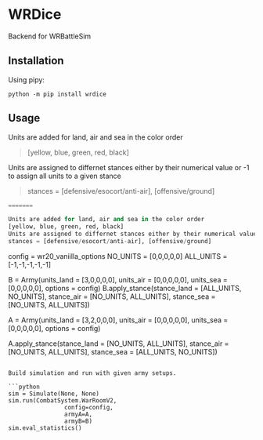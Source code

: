 # WRDice
Backend for WRBattleSim

## Installation
Using pipy:

```
python -m pip install wrdice
```

## Usage

Units are added for land, air and sea in the color order
> [yellow, blue, green, red, black]

Units are assigned to differnet stances either by their numerical value or -1 to assign all units to a given stance
> stances = [defensive/esocort/anti-air], [offensive/ground]

```python
=======

Units are added for land, air and sea in the color order  
[yellow, blue, green, red, black]  
Units are assigned to differnet stances either by their numerical value or -1 to assign all units to a given stance  
stances = [defensive/esocort/anti-air], [offensive/ground]
```
config = wr20_vaniilla_options
NO_UNITS = [0,0,0,0,0]
ALL_UNITS = [-1,-1,-1,-1,-1]

B = Army(units_land = [3,0,0,0,0], 
         units_air =  [0,0,0,0,0], 
         units_sea =  [0,0,0,0,0],
         options = config)
B.apply_stance(stance_land = [ALL_UNITS,    NO_UNITS],
                stance_air = [NO_UNITS,    ALL_UNITS],
                stance_sea = [NO_UNITS,    ALL_UNITS])


A = Army(units_land = [3,2,0,0,0], 
         units_air =  [0,0,0,0,0], 
         units_sea =  [0,0,0,0,0],
         options = config)

A.apply_stance(stance_land = [NO_UNITS,     ALL_UNITS],
                stance_air = [NO_UNITS,     ALL_UNITS],
                stance_sea = [ALL_UNITS,    NO_UNITS])
```

Build simulation and run with given army setups.

```python
sim = Simulate(None, None)
sim.run(CombatSystem.WarRoomV2, 
                config=config, 
                armyA=A,
                armyB=B)
sim.eval_statistics()
```
